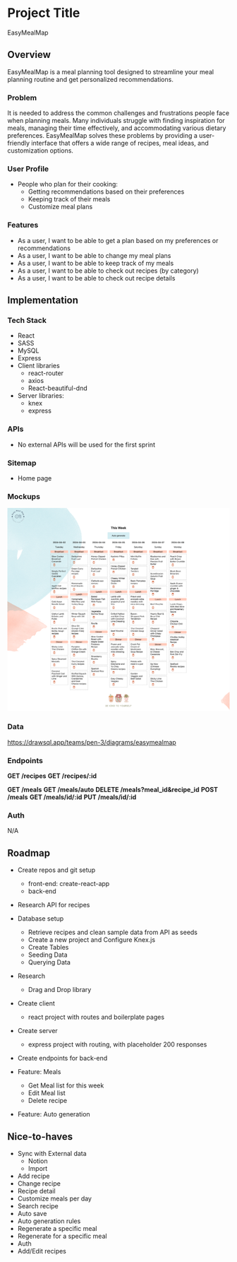 # Project Title

EasyMealMap

## Overview

EasyMealMap is a meal planning tool designed to streamline your meal planning routine and get personalized recommendations.

### Problem

It is needed to address the common challenges and frustrations people face when planning meals. Many individuals struggle with finding inspiration for meals, managing their time effectively, and accommodating various dietary preferences. EasyMealMap solves these problems by providing a user-friendly interface that offers a wide range of recipes, meal ideas, and customization options.

### User Profile

- People who plan for their cooking:
  - Getting recommendations based on their preferences
  - Keeping track of their meals
  - Customize meal plans

### Features

- As a user, I want to be able to get a plan based on my preferences or recommendations
- As a user, I want to be able to change my meal plans
- As a user, I want to be able to keep track of my meals
- As a user, I want to be able to check out recipes (by category)
- As a user, I want to be able to check out recipe details

## Implementation

### Tech Stack

- React
- SASS
- MySQL
- Express
- Client libraries
  - react-router
  - axios
  - React-beautiful-dnd
- Server libraries:
  - knex
  - express

### APIs

- No external APIs will be used for the first sprint

### Sitemap

- Home page

### Mockups

![](EasyMealMap.png)

### Data

https://drawsql.app/teams/pen-3/diagrams/easymealmap

### Endpoints

**GET /recipes**
**GET /recipes/:id**

**GET /meals**
**GET /meals/auto**
**DELETE /meals?meal_id&recipe_id**
**POST /meals**
**GET /meals/id/:id**
**PUT /meals/id/:id**

### Auth

N/A

## Roadmap

- Create repos and git setup

  - front-end: create-react-app
  - back-end

- Research API for recipes

- Database setup

  - Retrieve recipes and clean sample data from API as seeds
  - Create a new project and Configure Knex.js
  - Create Tables
  - Seeding Data
  - Querying Data

- Research

  - Drag and Drop library

- Create client

  - react project with routes and boilerplate pages

- Create server

  - express project with routing, with placeholder 200 responses

- Create endpoints for back-end

- Feature: Meals

  - Get Meal list for this week
  - Edit Meal list
  - Delete recipe

- Feature: Auto generation

## Nice-to-haves

- Sync with External data
  - Notion
  - Import
- Add recipe
- Change recipe
- Recipe detail
- Customize meals per day
- Search recipe
- Auto save
- Auto generation rules
- Regenerate a specific meal
- Regenerate for a specific meal
- Auth
- Add/Edit recipes
